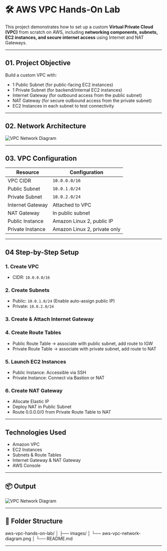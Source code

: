 # 🛠️ AWS VPC Hands-On Lab

This project demonstrates how to set up a custom **Virtual Private Cloud (VPC)** from scratch on AWS, including **networking components, subnets, EC2 instances, and secure internet access** using Internet and NAT Gateways.

---

## 01. Project Objective

Build a custom VPC with:
-  1 Public Subnet (for public-facing EC2 instances)
-  1 Private Subnet (for backend/internal EC2 instances)
-  Internet Gateway (for outbound access from the public subnet)
-  NAT Gateway (for secure outbound access from the private subnet)
-  EC2 Instances in each subnet to test connectivity

---

## 02. Network Architecture

![VPC Network Diagram](./images/aws-vpc-network-diagram.png)

---

## 03. VPC Configuration

| Resource           | Configuration                |
|--------------------|------------------------------|
| VPC CIDR           | `10.0.0.0/16`                |
| Public Subnet      | `10.0.1.0/24`                |
| Private Subnet     | `10.0.2.0/24`                |
| Internet Gateway   | Attached to VPC              |
| NAT Gateway        | In public subnet             |
| Public Instance    | Amazon Linux 2, public IP    |
| Private Instance   | Amazon Linux 2, private only |

---

## 04 Step-by-Step Setup

### 1. **Create VPC**
- CIDR: `10.0.0.0/16`

### 2. **Create Subnets**
- Public: `10.0.1.0/24` (Enable auto-assign public IP)
- Private: `10.0.2.0/24`

### 3. **Create & Attach Internet Gateway**

### 4. **Create Route Tables**
- Public Route Table → associate with public subnet, add route to IGW
- Private Route Table → associate with private subnet, add route to NAT

### 5. **Launch EC2 Instances**
- Public Instance: Accessible via SSH
- Private Instance: Connect via Bastion or NAT

### 6. **Create NAT Gateway**
- Allocate Elastic IP
- Deploy NAT in Public Subnet
- Route 0.0.0.0/0 from Private Route Table to NAT

---

##  Technologies Used

- Amazon VPC
- EC2 Instances
- Subnets & Route Tables
- Internet Gateway & NAT Gateway
- AWS Console

---

## 📦 Output

![VPC Network Diagram](./images/aws-vpc-network-diagram.png)

---

## 📁 Folder Structure

aws-vpc-hands-on-lab/
│
├── images/
│ └── aws-vpc-network-diagram.png
│
└── README.md

---

